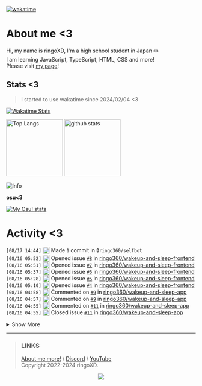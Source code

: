 [![wakatime](https://wakatime.com/badge/user/018d71ab-3f96-48fe-973b-2f7b3d50ecc9.svg)](https://wakatime.com/@018d71ab-3f96-48fe-973b-2f7b3d50ecc9)

# About me <3
<!--
<a href="https://ringoxd.pages.dev"><img src="https://avatars.githubusercontent.com/u/105296365" align="right"></a>
-->

Hi, my name is ringoXD, I'm a high school student in Japan ✏️<br>
I am learning JavaScript, TypeScript, HTML, CSS and more!<br>
Please visit [my page](https://ringoxd.dev/)!

## Stats <3


> I started to use wakatime since 2024/02/04 <3

[![Wakatime Stats](https://github-readme-stats.vercel.app/api/wakatime?username=ringo360&layout=compact&theme=tokyonight)](https://wakatime.com/@ringo360)

<p align="left"> 
  <img alt="Top Langs" height="150px" src="https://github-readme-stats.vercel.app/api/top-langs/?username=ringo360&layout=compact&count_private=true&show_icons=true&theme=tokyonight&custom_title=Used%20Languages!" />
  <img alt="github stats" height="150px" src="https://github-readme-stats.vercel.app/api?username=ringo360&count_private=true&show_icons=true&show_icons=true&theme=tokyonight&custom_title=My%20stats%20<3" />
</p>

![Info](http://github-profile-summary-cards.vercel.app/api/cards/profile-details?username=ringo360&theme=tokyonight)


**osu<3**

[![My Osu! stats](https://osu-sig.vercel.app/card?user=P360Rythm&mode=std&lang=en&blur=6&animation=true&hue=307&mini=true)](https://osu.ppy.sh/users/24734251/)

<!--[![Github activity graph](https://github-readme-activity-graph.vercel.app/graph?username=ringo360&bg_color=000024&color=00ff00&line=8080ff&point=d0d0ff&area=true&hide_border=true)](https://github.com/ashutosh00710/github-readme-activity-graph)-->
<!--[![github-chart](https://github-chart.vercel.app/api?user=ringo360)]-->

# Activity <3
<!--START_SECTION:activity-->
`[08/17 14:44]` <img alt="📝" src="https://github.com/cheesits456/github-activity-readme/raw/master/icons/commit.png" align="top" height="18"> Made `1` commit in <span title="Private Repo">`🔒ringo360/selfbot`</span>  
`[08/16 05:52]` <img alt="❗️" src="https://github.com/cheesits456/github-activity-readme/raw/master/icons/issue.png" align="top" height="18"> Opened issue [`#8`](https://github.com//ringo360/wakeup-and-sleep-frontend/issues/8 '朝食のチェックボックス+コメント') in [ringo360/wakeup-and-sleep-frontend](https://github.com/ringo360/wakeup-and-sleep-frontend)  
`[08/16 05:51]` <img alt="❗️" src="https://github.com/cheesits456/github-activity-readme/raw/master/icons/issue.png" align="top" height="18"> Opened issue [`#7`](https://github.com//ringo360/wakeup-and-sleep-frontend/issues/7 '睡眠時間の目標を決められるようにする') in [ringo360/wakeup-and-sleep-frontend](https://github.com/ringo360/wakeup-and-sleep-frontend)  
`[08/16 05:37]` <img alt="❗️" src="https://github.com/cheesits456/github-activity-readme/raw/master/icons/issue.png" align="top" height="18"> Opened issue [`#6`](https://github.com//ringo360/wakeup-and-sleep-frontend/issues/6 '誤った操作の取り消し') in [ringo360/wakeup-and-sleep-frontend](https://github.com/ringo360/wakeup-and-sleep-frontend)  
`[08/16 05:28]` <img alt="❗️" src="https://github.com/cheesits456/github-activity-readme/raw/master/icons/issue.png" align="top" height="18"> Opened issue [`#5`](https://github.com//ringo360/wakeup-and-sleep-frontend/issues/5 'String contains non ISO-8859-1 code point.') in [ringo360/wakeup-and-sleep-frontend](https://github.com/ringo360/wakeup-and-sleep-frontend)  
`[08/16 05:10]` <img alt="❗️" src="https://github.com/cheesits456/github-activity-readme/raw/master/icons/issue.png" align="top" height="18"> Opened issue [`#4`](https://github.com//ringo360/wakeup-and-sleep-frontend/issues/4 'ログインページの垢作成ボタンの位置') in [ringo360/wakeup-and-sleep-frontend](https://github.com/ringo360/wakeup-and-sleep-frontend)  
`[08/16 04:58]` <img alt="🗣" src="https://github.com/cheesits456/github-activity-readme/raw/master/icons/comment.png" align="top" height="18"> Commented on [`#9`](https://github.com//ringo360/wakeup-and-sleep-app/issues/9 'Tasks') in [ringo360/wakeup-and-sleep-app](https://github.com/ringo360/wakeup-and-sleep-app)  
`[08/16 04:57]` <img alt="🗣" src="https://github.com/cheesits456/github-activity-readme/raw/master/icons/comment.png" align="top" height="18"> Commented on [`#9`](https://github.com//ringo360/wakeup-and-sleep-app/issues/9 'Tasks') in [ringo360/wakeup-and-sleep-app](https://github.com/ringo360/wakeup-and-sleep-app)  
`[08/16 04:55]` <img alt="🗣" src="https://github.com/cheesits456/github-activity-readme/raw/master/icons/comment.png" align="top" height="18"> Commented on [`#11`](https://github.com//ringo360/wakeup-and-sleep-app/issues/11 'ユーザー登録画面の作成') in [ringo360/wakeup-and-sleep-app](https://github.com/ringo360/wakeup-and-sleep-app)  
`[08/16 04:55]` <img alt="❗️" src="https://github.com/cheesits456/github-activity-readme/raw/master/icons/issue.png" align="top" height="18"> Closed issue [`#11`](https://github.com//ringo360/wakeup-and-sleep-app/issues/11 'ユーザー登録画面の作成') in [ringo360/wakeup-and-sleep-app](https://github.com/ringo360/wakeup-and-sleep-app)  

<details><summary>Show More</summary>

`[08/16 04:52]` <img alt="📝" src="https://github.com/cheesits456/github-activity-readme/raw/master/icons/commit.png" align="top" height="18"> Made `3` commits in [ringo360/wakeup-and-sleep-frontend](https://github.com/ringo360/wakeup-and-sleep-frontend)  
`[08/15 17:18]` <img alt="📝" src="https://github.com/cheesits456/github-activity-readme/raw/master/icons/commit.png" align="top" height="18"> Made `1` commit in [ringo360/wakeup-and-sleep-app](https://github.com/ringo360/wakeup-and-sleep-app)  
`[08/14 15:19]` <img alt="⭐" src="https://github.com/cheesits456/github-activity-readme/raw/master/icons/star.png" align="top" height="18"> Starred [gprime31/WAF-bypass-xss-payloads](https://github.com/gprime31/WAF-bypass-xss-payloads)  
`[08/13 07:45]` <img alt="📝" src="https://github.com/cheesits456/github-activity-readme/raw/master/icons/commit.png" align="top" height="18"> Made `3` commits in <span title="Private Repo">`🔒ringo360/selfbot`</span>  
`[08/13 05:59]` <img alt="📝" src="https://github.com/cheesits456/github-activity-readme/raw/master/icons/commit.png" align="top" height="18"> Made `3` commits in <span title="Private Repo">`🔒ringo360/User-Watcher`</span>  
`[08/13 04:07]` <img alt="📝" src="https://github.com/cheesits456/github-activity-readme/raw/master/icons/commit.png" align="top" height="18"> Made `1` commit in [ringo360/SimpleDos](https://github.com/ringo360/SimpleDos)  
`[08/12 03:40]` <img alt="📂" src="https://github.com/cheesits456/github-activity-readme/raw/master/icons/create-branch.png" align="top" height="18"> Created branch `main` in <span title="Private Repo">`🔒ringo360/CDN-v2`</span>  
`[08/12 03:40]` <img alt="➕" src="https://github.com/cheesits456/github-activity-readme/raw/master/icons/create-repo.png" align="top" height="18"> Created repository <span title="Private Repo">`🔒ringo360/CDN-v2`</span>  
`[08/11 13:25]` <img alt="❗️" src="https://github.com/cheesits456/github-activity-readme/raw/master/icons/issue.png" align="top" height="18"> Opened issue `#5` in <span title="Private Repo">`🔒ringo360/hw`</span>  
`[08/11 13:25]` <img alt="❗️" src="https://github.com/cheesits456/github-activity-readme/raw/master/icons/issue.png" align="top" height="18"> Opened issue `#4` in <span title="Private Repo">`🔒ringo360/hw`</span>  
`[08/11 13:18]` <img alt="❗️" src="https://github.com/cheesits456/github-activity-readme/raw/master/icons/issue.png" align="top" height="18"> Opened issue `#3` in <span title="Private Repo">`🔒ringo360/hw`</span>  
`[08/11 13:18]` <img alt="❗️" src="https://github.com/cheesits456/github-activity-readme/raw/master/icons/issue.png" align="top" height="18"> Opened issue `#2` in <span title="Private Repo">`🔒ringo360/hw`</span>  
`[08/11 13:17]` <img alt="❗️" src="https://github.com/cheesits456/github-activity-readme/raw/master/icons/issue.png" align="top" height="18"> Opened issue `#1` in <span title="Private Repo">`🔒ringo360/hw`</span>  
`[08/11 13:16]` <img alt="📂" src="https://github.com/cheesits456/github-activity-readme/raw/master/icons/create-branch.png" align="top" height="18"> Created branch `main` in <span title="Private Repo">`🔒ringo360/hw`</span>  
`[08/11 13:16]` <img alt="➕" src="https://github.com/cheesits456/github-activity-readme/raw/master/icons/create-repo.png" align="top" height="18"> Created repository <span title="Private Repo">`🔒ringo360/hw`</span>  
`[08/11 11:04]` <img alt="📝" src="https://github.com/cheesits456/github-activity-readme/raw/master/icons/commit.png" align="top" height="18"> Made `5` commits in [ringo360/vpngate-checker](https://github.com/ringo360/vpngate-checker)  
`[08/10 14:26]` <img alt="⭐" src="https://github.com/cheesits456/github-activity-readme/raw/master/icons/star.png" align="top" height="18"> Starred [yuru7/udev-gothic](https://github.com/yuru7/udev-gothic)  
`[08/10 00:29]` <img alt="⭐" src="https://github.com/cheesits456/github-activity-readme/raw/master/icons/star.png" align="top" height="18"> Starred [Meliox/PVE-mods](https://github.com/Meliox/PVE-mods)  
`[08/09 15:07]` <img alt="📂" src="https://github.com/cheesits456/github-activity-readme/raw/master/icons/create-branch.png" align="top" height="18"> Created branch [`feature/block-non-xff-req`](https://github.com/TeamSekai/Sekai.CDN/tree/feature/block-non-xff-req) in [TeamSekai/Sekai.CDN](https://github.com/TeamSekai/Sekai.CDN)  
`[08/09 03:49]` <img alt="📝" src="https://github.com/cheesits456/github-activity-readme/raw/master/icons/commit.png" align="top" height="18"> Made `15` commits in <span title="Private Repo">`🔒ringo360/Verify`</span>  
`[08/09 03:49]` <img alt="🎉" src="https://github.com/cheesits456/github-activity-readme/raw/master/icons/merge.png" align="top" height="18"> Merged PR `#1` in <span title="Private Repo">`🔒ringo360/Verify`</span>  
`[08/09 03:49]` <img alt="📝" src="https://github.com/cheesits456/github-activity-readme/raw/master/icons/commit.png" align="top" height="18"> Made `6` commits in <span title="Private Repo">`🔒ringo360/Verify`</span>  
`[08/09 03:45]` <img alt="🗣" src="https://github.com/cheesits456/github-activity-readme/raw/master/icons/comment.png" align="top" height="18"> Commented on `#1` in <span title="Private Repo">`🔒ringo360/Verify`</span>  
`[08/09 03:44]` <img alt="🗣" src="https://github.com/cheesits456/github-activity-readme/raw/master/icons/comment.png" align="top" height="18"> Commented on `#1` in <span title="Private Repo">`🔒ringo360/Verify`</span>  
`[08/09 03:43]` <img alt="✅" src="https://github.com/cheesits456/github-activity-readme/raw/master/icons/pr-open.png" align="top" height="18"> Opened PR `#1` in <span title="Private Repo">`🔒ringo360/Verify`</span>  
`[08/09 03:42]` <img alt="📂" src="https://github.com/cheesits456/github-activity-readme/raw/master/icons/create-branch.png" align="top" height="18"> Created branch `main` in <span title="Private Repo">`🔒ringo360/Verify`</span>  
`[08/08 14:55]` <img alt="📝" src="https://github.com/cheesits456/github-activity-readme/raw/master/icons/commit.png" align="top" height="18"> Made `1` commit in [ringo360/wakeup-and-sleep-frontend](https://github.com/ringo360/wakeup-and-sleep-frontend)  
`[08/08 13:22]` <img alt="⭐" src="https://github.com/cheesits456/github-activity-readme/raw/master/icons/star.png" align="top" height="18"> Starred [GrinZero/node-network-devtools](https://github.com/GrinZero/node-network-devtools)  
`[08/08 05:30]` <img alt="📝" src="https://github.com/cheesits456/github-activity-readme/raw/master/icons/commit.png" align="top" height="18"> Made `2` commits in [ringo360/wakeup-and-sleep-frontend](https://github.com/ringo360/wakeup-and-sleep-frontend)  
`[08/08 04:51]` <img alt="❌" src="https://github.com/cheesits456/github-activity-readme/raw/master/icons/delete.png" align="top" height="18"> Deleted `bugifx/wrong-button-text` from [ringo360/wakeup-and-sleep-frontend](https://github.com/ringo360/wakeup-and-sleep-frontend)  
`[08/08 04:51]` <img alt="🗣" src="https://github.com/cheesits456/github-activity-readme/raw/master/icons/comment.png" align="top" height="18"> Commented on [`#3`](https://github.com//ringo360/wakeup-and-sleep-frontend/issues/3 '表記ミスの修正') in [ringo360/wakeup-and-sleep-frontend](https://github.com/ringo360/wakeup-and-sleep-frontend)  
`[08/08 04:51]` <img alt="❗️" src="https://github.com/cheesits456/github-activity-readme/raw/master/icons/issue.png" align="top" height="18"> Closed issue [`#3`](https://github.com//ringo360/wakeup-and-sleep-frontend/issues/3 '表記ミスの修正') in [ringo360/wakeup-and-sleep-frontend](https://github.com/ringo360/wakeup-and-sleep-frontend)  
`[08/08 04:42]` <img alt="📝" src="https://github.com/cheesits456/github-activity-readme/raw/master/icons/commit.png" align="top" height="18"> Made `2` commits in [ringo360/wakeup-and-sleep-frontend](https://github.com/ringo360/wakeup-and-sleep-frontend)  
`[08/08 03:02]` <img alt="📂" src="https://github.com/cheesits456/github-activity-readme/raw/master/icons/create-branch.png" align="top" height="18"> Created branch [`bugifx/wrong-button-text`](https://github.com/ringo360/wakeup-and-sleep-frontend/tree/bugifx/wrong-button-text) in [ringo360/wakeup-and-sleep-frontend](https://github.com/ringo360/wakeup-and-sleep-frontend)  
`[08/08 03:00]` <img alt="❗️" src="https://github.com/cheesits456/github-activity-readme/raw/master/icons/issue.png" align="top" height="18"> Opened issue [`#3`](https://github.com//ringo360/wakeup-and-sleep-frontend/issues/3 '表記ミスの修正') in [ringo360/wakeup-and-sleep-frontend](https://github.com/ringo360/wakeup-and-sleep-frontend)  
`[08/08 03:00]` <img alt="🗣" src="https://github.com/cheesits456/github-activity-readme/raw/master/icons/comment.png" align="top" height="18"> Commented on [`#2`](https://github.com//ringo360/wakeup-and-sleep-frontend/issues/2 'リストの管理') in [ringo360/wakeup-and-sleep-frontend](https://github.com/ringo360/wakeup-and-sleep-frontend)  
`[08/08 03:00]` <img alt="❗️" src="https://github.com/cheesits456/github-activity-readme/raw/master/icons/issue.png" align="top" height="18"> Closed issue [`#2`](https://github.com//ringo360/wakeup-and-sleep-frontend/issues/2 'リストの管理') in [ringo360/wakeup-and-sleep-frontend](https://github.com/ringo360/wakeup-and-sleep-frontend)  
`[08/07 11:30]` <img alt="📝" src="https://github.com/cheesits456/github-activity-readme/raw/master/icons/commit.png" align="top" height="18"> Made `4` commits in [ringo360/wakeup-and-sleep-frontend](https://github.com/ringo360/wakeup-and-sleep-frontend)  
`[08/07 10:32]` <img alt="📝" src="https://github.com/cheesits456/github-activity-readme/raw/master/icons/commit.png" align="top" height="18"> Made `1` commit in [ringo360/wakeup-and-sleep-app](https://github.com/ringo360/wakeup-and-sleep-app)  
`[08/07 10:27]` <img alt="📝" src="https://github.com/cheesits456/github-activity-readme/raw/master/icons/commit.png" align="top" height="18"> Made `4` commits in [ringo360/wakeup-and-sleep-frontend](https://github.com/ringo360/wakeup-and-sleep-frontend)  
`[08/07 10:16]` <img alt="📝" src="https://github.com/cheesits456/github-activity-readme/raw/master/icons/commit.png" align="top" height="18"> Made `2` commits in [ringo360/wakeup-and-sleep-app](https://github.com/ringo360/wakeup-and-sleep-app)  
`[08/07 10:13]` <img alt="📝" src="https://github.com/cheesits456/github-activity-readme/raw/master/icons/commit.png" align="top" height="18"> Made `5` commits in [ringo360/wakeup-and-sleep-frontend](https://github.com/ringo360/wakeup-and-sleep-frontend)  
`[08/07 10:06]` <img alt="📝" src="https://github.com/cheesits456/github-activity-readme/raw/master/icons/commit.png" align="top" height="18"> Made `3` commits in [ringo360/wakeup-and-sleep-app](https://github.com/ringo360/wakeup-and-sleep-app)  
`[08/07 06:39]` <img alt="🗣" src="https://github.com/cheesits456/github-activity-readme/raw/master/icons/comment.png" align="top" height="18"> Commented on [`#9`](https://github.com//ringo360/wakeup-and-sleep-app/issues/9 'Tasks') in [ringo360/wakeup-and-sleep-app](https://github.com/ringo360/wakeup-and-sleep-app)  
`[08/07 06:37]` <img alt="🗣" src="https://github.com/cheesits456/github-activity-readme/raw/master/icons/comment.png" align="top" height="18"> Commented on [`#9`](https://github.com//ringo360/wakeup-and-sleep-app/issues/9 'Tasks') in [ringo360/wakeup-and-sleep-app](https://github.com/ringo360/wakeup-and-sleep-app)  
`[08/07 06:33]` <img alt="🗣" src="https://github.com/cheesits456/github-activity-readme/raw/master/icons/comment.png" align="top" height="18"> Commented on [`#9`](https://github.com//ringo360/wakeup-and-sleep-app/issues/9 'Tasks') in [ringo360/wakeup-and-sleep-app](https://github.com/ringo360/wakeup-and-sleep-app)  
`[08/07 06:30]` <img alt="🗣" src="https://github.com/cheesits456/github-activity-readme/raw/master/icons/comment.png" align="top" height="18"> Commented on [`#9`](https://github.com//ringo360/wakeup-and-sleep-app/issues/9 'Tasks') in [ringo360/wakeup-and-sleep-app](https://github.com/ringo360/wakeup-and-sleep-app)  
`[08/07 06:29]` <img alt="❗️" src="https://github.com/cheesits456/github-activity-readme/raw/master/icons/issue.png" align="top" height="18"> Opened issue [`#11`](https://github.com//ringo360/wakeup-and-sleep-app/issues/11 'ユーザー登録画面の作成') in [ringo360/wakeup-and-sleep-app](https://github.com/ringo360/wakeup-and-sleep-app)  
`[08/07 06:28]` <img alt="🗣" src="https://github.com/cheesits456/github-activity-readme/raw/master/icons/comment.png" align="top" height="18"> Commented on [`#5`](https://github.com//ringo360/wakeup-and-sleep-app/issues/5 '(フロントエンド)睡眠記録を取れるようにする') in [ringo360/wakeup-and-sleep-app](https://github.com/ringo360/wakeup-and-sleep-app)  
`[08/07 06:28]` <img alt="❗️" src="https://github.com/cheesits456/github-activity-readme/raw/master/icons/issue.png" align="top" height="18"> Closed issue [`#5`](https://github.com//ringo360/wakeup-and-sleep-app/issues/5 '(フロントエンド)睡眠記録を取れるようにする') in [ringo360/wakeup-and-sleep-app](https://github.com/ringo360/wakeup-and-sleep-app)  
`[08/06 03:14]` <img alt="📝" src="https://github.com/cheesits456/github-activity-readme/raw/master/icons/commit.png" align="top" height="18"> Made `1` commit in [ringo360/wakeup-and-sleep-app](https://github.com/ringo360/wakeup-and-sleep-app)  
`[08/06 03:08]` <img alt="📝" src="https://github.com/cheesits456/github-activity-readme/raw/master/icons/commit.png" align="top" height="18"> Made `4` commits in [ringo360/wakeup-and-sleep-frontend](https://github.com/ringo360/wakeup-and-sleep-frontend)  
`[08/06 00:45]` <img alt="📂" src="https://github.com/cheesits456/github-activity-readme/raw/master/icons/create-branch.png" align="top" height="18"> Created branch `main` in <span title="Private Repo">`🔒ringo360/packet.js`</span>  
`[08/06 00:45]` <img alt="➕" src="https://github.com/cheesits456/github-activity-readme/raw/master/icons/create-repo.png" align="top" height="18"> Created repository <span title="Private Repo">`🔒ringo360/packet.js`</span>  
`[08/05 14:47]` <img alt="❗️" src="https://github.com/cheesits456/github-activity-readme/raw/master/icons/issue.png" align="top" height="18"> Opened issue [`#5`](https://github.com//ringo360/ringoxd.dev-v2/issues/5 'cssを修正しなさい') in [ringo360/ringoxd.dev-v2](https://github.com/ringo360/ringoxd.dev-v2)  
`[08/05 12:57]` <img alt="⭐" src="https://github.com/cheesits456/github-activity-readme/raw/master/icons/star.png" align="top" height="18"> Starred [takejohn/paiga](https://github.com/takejohn/paiga)  
`[08/05 03:49]` <img alt="📝" src="https://github.com/cheesits456/github-activity-readme/raw/master/icons/commit.png" align="top" height="18"> Made `5` commits in <span title="Private Repo">`🔒ringo360/selfbot`</span>  
`[08/04 08:34]` <img alt="⭐" src="https://github.com/cheesits456/github-activity-readme/raw/master/icons/star.png" align="top" height="18"> Starred [YimMenu/YimMenu](https://github.com/YimMenu/YimMenu)  
`[08/04 07:22]` <img alt="📝" src="https://github.com/cheesits456/github-activity-readme/raw/master/icons/commit.png" align="top" height="18"> Made `2` commits in <span title="Private Repo">`🔒ringo360/selfbot`</span>  
`[08/04 03:37]` <img alt="📂" src="https://github.com/cheesits456/github-activity-readme/raw/master/icons/create-branch.png" align="top" height="18"> Created branch [`main`](https://github.com/ringo360/js-icmp-ping/tree/main) in [ringo360/js-icmp-ping](https://github.com/ringo360/js-icmp-ping)  
`[08/04 03:37]` <img alt="➕" src="https://github.com/cheesits456/github-activity-readme/raw/master/icons/create-repo.png" align="top" height="18"> Created repository [ringo360/js-icmp-ping](https://github.com/ringo360/js-icmp-ping)  
`[08/03 15:41]` <img alt="📝" src="https://github.com/cheesits456/github-activity-readme/raw/master/icons/commit.png" align="top" height="18"> Made `7` commits in <span title="Private Repo">`🔒ringo360/selfbot`</span>  
`[08/03 11:57]` <img alt="➕" src="https://github.com/cheesits456/github-activity-readme/raw/master/icons/create-repo.png" align="top" height="18"> Created repository [ringo360/simple-vc-joiner](https://github.com/ringo360/simple-vc-joiner)  
`[08/03 11:57]` <img alt="📂" src="https://github.com/cheesits456/github-activity-readme/raw/master/icons/create-branch.png" align="top" height="18"> Created branch [`main`](https://github.com/ringo360/simple-vc-joiner/tree/main) in [ringo360/simple-vc-joiner](https://github.com/ringo360/simple-vc-joiner)  
`[07/28 09:44]` <img alt="⭐" src="https://github.com/cheesits456/github-activity-readme/raw/master/icons/star.png" align="top" height="18"> Starred [EdamAme-x/kukumail.js](https://github.com/EdamAme-x/kukumail.js)  
`[07/27 06:04]` <img alt="📂" src="https://github.com/cheesits456/github-activity-readme/raw/master/icons/create-branch.png" align="top" height="18"> Created branch [`main`](https://github.com/ringo360/rps-watcher-rewrite/tree/main) in [ringo360/rps-watcher-rewrite](https://github.com/ringo360/rps-watcher-rewrite)  
`[07/27 06:04]` <img alt="➕" src="https://github.com/cheesits456/github-activity-readme/raw/master/icons/create-repo.png" align="top" height="18"> Created repository [ringo360/rps-watcher-rewrite](https://github.com/ringo360/rps-watcher-rewrite)  
`[07/26 15:50]` <img alt="➕" src="https://github.com/cheesits456/github-activity-readme/raw/master/icons/create-repo.png" align="top" height="18"> Created repository [ringo360/cloudflare-ip-checker](https://github.com/ringo360/cloudflare-ip-checker)  
`[07/26 15:50]` <img alt="📂" src="https://github.com/cheesits456/github-activity-readme/raw/master/icons/create-branch.png" align="top" height="18"> Created branch [`main`](https://github.com/ringo360/cloudflare-ip-checker/tree/main) in [ringo360/cloudflare-ip-checker](https://github.com/ringo360/cloudflare-ip-checker)  
`[07/26 13:26]` <img alt="⭐" src="https://github.com/cheesits456/github-activity-readme/raw/master/icons/star.png" align="top" height="18"> Starred [nvm-sh/nvm](https://github.com/nvm-sh/nvm)  
`[07/26 08:59]` <img alt="📝" src="https://github.com/cheesits456/github-activity-readme/raw/master/icons/commit.png" align="top" height="18"> Made `2` commits in <span title="Private Repo">`🔒ringo360/ecchi-videos`</span>  
`[07/25 16:38]` <img alt="⭐" src="https://github.com/cheesits456/github-activity-readme/raw/master/icons/star.png" align="top" height="18"> Starred [samuelthomas2774/nxapi](https://github.com/samuelthomas2774/nxapi)  
`[07/25 13:20]` <img alt="📝" src="https://github.com/cheesits456/github-activity-readme/raw/master/icons/commit.png" align="top" height="18"> Made `4` commits in <span title="Private Repo">`🔒ringo360/GuildWatcher`</span>  
`[07/25 12:21]` <img alt="➕" src="https://github.com/cheesits456/github-activity-readme/raw/master/icons/create-repo.png" align="top" height="18"> Created repository <span title="Private Repo">`🔒ringo360/GuildWatcher`</span>  
`[07/25 12:21]` <img alt="📂" src="https://github.com/cheesits456/github-activity-readme/raw/master/icons/create-branch.png" align="top" height="18"> Created branch `main` in <span title="Private Repo">`🔒ringo360/GuildWatcher`</span>  
`[07/25 04:28]` <img alt="📝" src="https://github.com/cheesits456/github-activity-readme/raw/master/icons/commit.png" align="top" height="18"> Made `1` commit in <span title="Private Repo">`🔒ringo360/SimpleBot`</span>  
`[07/25 00:59]` <img alt="📂" src="https://github.com/cheesits456/github-activity-readme/raw/master/icons/create-branch.png" align="top" height="18"> Created branch `main` in <span title="Private Repo">`🔒ringo360/miq-api`</span>  
`[07/25 00:59]` <img alt="➕" src="https://github.com/cheesits456/github-activity-readme/raw/master/icons/create-repo.png" align="top" height="18"> Created repository <span title="Private Repo">`🔒ringo360/miq-api`</span>  
`[07/24 16:56]` <img alt="📝" src="https://github.com/cheesits456/github-activity-readme/raw/master/icons/commit.png" align="top" height="18"> Made `1` commit in <span title="Private Repo">`🔒ringo360/ecchi-videos`</span>  
`[07/24 09:57]` <img alt="📝" src="https://github.com/cheesits456/github-activity-readme/raw/master/icons/commit.png" align="top" height="18"> Made `1` commit in <span title="Private Repo">`🔒ikasan777/token-join`</span>  
`[07/23 08:12]` <img alt="📝" src="https://github.com/cheesits456/github-activity-readme/raw/master/icons/commit.png" align="top" height="18"> Made `5` commits in [ringo360/wakeup-and-sleep-app](https://github.com/ringo360/wakeup-and-sleep-app)  
`[07/23 07:12]` <img alt="📝" src="https://github.com/cheesits456/github-activity-readme/raw/master/icons/commit.png" align="top" height="18"> Made `4` commits in [ringo360/wakeup-and-sleep-frontend](https://github.com/ringo360/wakeup-and-sleep-frontend)  
`[07/23 07:03]` <img alt="📝" src="https://github.com/cheesits456/github-activity-readme/raw/master/icons/commit.png" align="top" height="18"> Made `1` commit in [ringo360/wakeup-and-sleep-app](https://github.com/ringo360/wakeup-and-sleep-app)  
`[07/23 07:03]` <img alt="📝" src="https://github.com/cheesits456/github-activity-readme/raw/master/icons/commit.png" align="top" height="18"> Made `1` commit in [ringo360/wakeup-and-sleep-frontend](https://github.com/ringo360/wakeup-and-sleep-frontend)  
`[07/23 06:42]` <img alt="📝" src="https://github.com/cheesits456/github-activity-readme/raw/master/icons/commit.png" align="top" height="18"> Made `1` commit in [ringo360/wakeup-and-sleep-app](https://github.com/ringo360/wakeup-and-sleep-app)  
`[07/23 06:38]` <img alt="⭐" src="https://github.com/cheesits456/github-activity-readme/raw/master/icons/star.png" align="top" height="18"> Starred [verticalsync/Suncord](https://github.com/verticalsync/Suncord)  
`[07/22 14:24]` <img alt="📝" src="https://github.com/cheesits456/github-activity-readme/raw/master/icons/commit.png" align="top" height="18"> Made `1` commit in <span title="Private Repo">`🔒ringo360/MCBE-DiscordBridge`</span>  
`[07/22 13:58]` <img alt="📝" src="https://github.com/cheesits456/github-activity-readme/raw/master/icons/commit.png" align="top" height="18"> Made `3` commits in <span title="Private Repo">`🔒ringo360/bdsx-customized`</span>  
`[07/22 13:58]` <img alt="📝" src="https://github.com/cheesits456/github-activity-readme/raw/master/icons/commit.png" align="top" height="18"> Made `1` commit in <span title="Private Repo">`🔒ringo360/MCBE-DiscordBridge`</span>  
`[07/22 13:58]` <img alt="📝" src="https://github.com/cheesits456/github-activity-readme/raw/master/icons/commit.png" align="top" height="18"> Made `1` commit in <span title="Private Repo">`🔒ringo360/yamatomc`</span>  
`[07/21 23:21]` <img alt="📝" src="https://github.com/cheesits456/github-activity-readme/raw/master/icons/commit.png" align="top" height="18"> Made `4` commits in <span title="Private Repo">`🔒ringo360/Verify`</span>  
`[07/21 23:12]` <img alt="❌" src="https://github.com/cheesits456/github-activity-readme/raw/master/icons/delete.png" align="top" height="18"> Deleted `stable` from <span title="Private Repo">`🔒ringo360/Verify`</span>  
`[07/21 23:11]` <img alt="❌" src="https://github.com/cheesits456/github-activity-readme/raw/master/icons/delete.png" align="top" height="18"> Deleted `main` from <span title="Private Repo">`🔒ringo360/Verify`</span>  
`[07/21 23:10]` <img alt="📂" src="https://github.com/cheesits456/github-activity-readme/raw/master/icons/create-branch.png" align="top" height="18"> Created branch `dev` in <span title="Private Repo">`🔒ringo360/Verify`</span>  
`[07/21 23:10]` <img alt="📂" src="https://github.com/cheesits456/github-activity-readme/raw/master/icons/create-branch.png" align="top" height="18"> Created branch `stable` in <span title="Private Repo">`🔒ringo360/Verify`</span>  
`[07/21 23:04]` <img alt="📝" src="https://github.com/cheesits456/github-activity-readme/raw/master/icons/commit.png" align="top" height="18"> Made `2` commits in <span title="Private Repo">`🔒ringo360/Verify`</span>  
`[07/21 11:52]` <img alt="📝" src="https://github.com/cheesits456/github-activity-readme/raw/master/icons/commit.png" align="top" height="18"> Made `2` commits in <span title="Private Repo">`🔒ringo360/SimpleDos`</span>  
`[07/21 03:13]` <img alt="📝" src="https://github.com/cheesits456/github-activity-readme/raw/master/icons/commit.png" align="top" height="18"> Made `3` commits in <span title="Private Repo">`🔒ringo360/static`</span>  
`[07/20 17:02]` <img alt="📝" src="https://github.com/cheesits456/github-activity-readme/raw/master/icons/commit.png" align="top" height="18"> Made `5` commits in <span title="Private Repo">`🔒ringo360/Verify`</span>  
`[07/20 02:15]` <img alt="⭐" src="https://github.com/cheesits456/github-activity-readme/raw/master/icons/star.png" align="top" height="18"> Starred [LaciaRD000/kukumail.go](https://github.com/LaciaRD000/kukumail.go)  
`[07/19 05:52]` <img alt="⭐" src="https://github.com/cheesits456/github-activity-readme/raw/master/icons/star.png" align="top" height="18"> Starred [uBlockOrigin/uAssets](https://github.com/uBlockOrigin/uAssets)  
`[07/19 01:51]` <img alt="⭐" src="https://github.com/cheesits456/github-activity-readme/raw/master/icons/star.png" align="top" height="18"> Starred [ReaQwQ/discord-selfbot-Library](https://github.com/ReaQwQ/discord-selfbot-Library)  
`[07/18 08:12]` <img alt="📝" src="https://github.com/cheesits456/github-activity-readme/raw/master/icons/commit.png" align="top" height="18"> Made `5` commits in [ringo360/wakeup-and-sleep-app](https://github.com/ringo360/wakeup-and-sleep-app)  
`[07/18 07:49]` <img alt="📝" src="https://github.com/cheesits456/github-activity-readme/raw/master/icons/commit.png" align="top" height="18"> Made `2` commits in [ringo360/wakeup-and-sleep-frontend](https://github.com/ringo360/wakeup-and-sleep-frontend)  
`[07/18 07:46]` <img alt="🗣" src="https://github.com/cheesits456/github-activity-readme/raw/master/icons/comment.png" align="top" height="18"> Commented on [`#2`](https://github.com//ringo360/wakeup-and-sleep-frontend/issues/2 'リストの管理') in [ringo360/wakeup-and-sleep-frontend](https://github.com/ringo360/wakeup-and-sleep-frontend)  
`[07/18 07:25]` <img alt="🗣" src="https://github.com/cheesits456/github-activity-readme/raw/master/icons/comment.png" align="top" height="18"> Commented on [`#2`](https://github.com//ringo360/wakeup-and-sleep-frontend/issues/2 'リストの管理') in [ringo360/wakeup-and-sleep-frontend](https://github.com/ringo360/wakeup-and-sleep-frontend)  
`[07/18 05:26]` <img alt="🗣" src="https://github.com/cheesits456/github-activity-readme/raw/master/icons/comment.png" align="top" height="18"> Commented on [`#2`](https://github.com//ringo360/wakeup-and-sleep-frontend/issues/2 'リストの管理') in [ringo360/wakeup-and-sleep-frontend](https://github.com/ringo360/wakeup-and-sleep-frontend)  
`[07/18 05:26]` <img alt="❗️" src="https://github.com/cheesits456/github-activity-readme/raw/master/icons/issue.png" align="top" height="18"> Opened issue [`#2`](https://github.com//ringo360/wakeup-and-sleep-frontend/issues/2 'リストの管理') in [ringo360/wakeup-and-sleep-frontend](https://github.com/ringo360/wakeup-and-sleep-frontend)  
`[07/18 00:45]` <img alt="❗️" src="https://github.com/cheesits456/github-activity-readme/raw/master/icons/issue.png" align="top" height="18"> Opened issue [`#10`](https://github.com//ringo360/wakeup-and-sleep-app/issues/10 'パスワード変更を追加') in [ringo360/wakeup-and-sleep-app](https://github.com/ringo360/wakeup-and-sleep-app)  
`[07/18 00:21]` <img alt="🗣" src="https://github.com/cheesits456/github-activity-readme/raw/master/icons/comment.png" align="top" height="18"> Commented on [`#3`](https://github.com//ringo360/wakeup-and-sleep-app/issues/3 'ログイン/ログアウト') in [ringo360/wakeup-and-sleep-app](https://github.com/ringo360/wakeup-and-sleep-app)  
`[07/17 23:27]` <img alt="📝" src="https://github.com/cheesits456/github-activity-readme/raw/master/icons/commit.png" align="top" height="18"> Made `3` commits in [ringo360/wakeup-and-sleep-app](https://github.com/ringo360/wakeup-and-sleep-app)  
`[07/17 01:21]` <img alt="📝" src="https://github.com/cheesits456/github-activity-readme/raw/master/icons/commit.png" align="top" height="18"> Made `1` commit in [ringo360/SSB-CJS](https://github.com/ringo360/SSB-CJS)  
`[07/17 01:21]` <img alt="➕" src="https://github.com/cheesits456/github-activity-readme/raw/master/icons/create-repo.png" align="top" height="18"> Created repository [ringo360/SSB-CJS](https://github.com/ringo360/SSB-CJS)  
`[07/17 01:21]` <img alt="📂" src="https://github.com/cheesits456/github-activity-readme/raw/master/icons/create-branch.png" align="top" height="18"> Created branch [`main`](https://github.com/ringo360/SSB-CJS/tree/main) in [ringo360/SSB-CJS](https://github.com/ringo360/SSB-CJS)  
`[07/16 01:48]` <img alt="⭐" src="https://github.com/cheesits456/github-activity-readme/raw/master/icons/star.png" align="top" height="18"> Starred [EdamAme-x/obfuscator-x](https://github.com/EdamAme-x/obfuscator-x)  
`[07/15 05:06]` <img alt="➕" src="https://github.com/cheesits456/github-activity-readme/raw/master/icons/create-repo.png" align="top" height="18"> Created repository <span title="Private Repo">`🔒ringo360/EZ-Joiner`</span>  
`[07/15 05:06]` <img alt="📂" src="https://github.com/cheesits456/github-activity-readme/raw/master/icons/create-branch.png" align="top" height="18"> Created branch `main` in <span title="Private Repo">`🔒ringo360/EZ-Joiner`</span>  
`[07/15 04:57]` <img alt="⭐" src="https://github.com/cheesits456/github-activity-readme/raw/master/icons/star.png" align="top" height="18"> Starred [mopeneko/youtube-nowplaying-on-nostr](https://github.com/mopeneko/youtube-nowplaying-on-nostr)  
`[07/14 23:54]` <img alt="⭐" src="https://github.com/cheesits456/github-activity-readme/raw/master/icons/star.png" align="top" height="18"> Starred [1-Rasky-1/Jiayi-JPN](https://github.com/1-Rasky-1/Jiayi-JPN)  
`[07/14 17:06]` <img alt="📝" src="https://github.com/cheesits456/github-activity-readme/raw/master/icons/commit.png" align="top" height="18"> Made `2` commits in <span title="Private Repo">`🔒ringo360/Verify`</span>  
`[07/14 09:05]` <img alt="⭐" src="https://github.com/cheesits456/github-activity-readme/raw/master/icons/star.png" align="top" height="18"> Starred [retrouser955/discord-player-youtubei](https://github.com/retrouser955/discord-player-youtubei)  
`[07/14 08:54]` <img alt="📝" src="https://github.com/cheesits456/github-activity-readme/raw/master/icons/commit.png" align="top" height="18"> Made `2` commits in <span title="Private Repo">`🔒ringo360/static`</span>  
`[07/14 08:05]` <img alt="➕" src="https://github.com/cheesits456/github-activity-readme/raw/master/icons/create-repo.png" align="top" height="18"> Created repository <span title="Private Repo">`🔒ringo360/static`</span>  
`[07/14 08:05]` <img alt="📂" src="https://github.com/cheesits456/github-activity-readme/raw/master/icons/create-branch.png" align="top" height="18"> Created branch `main` in <span title="Private Repo">`🔒ringo360/static`</span>  
`[07/14 02:25]` <img alt="📝" src="https://github.com/cheesits456/github-activity-readme/raw/master/icons/commit.png" align="top" height="18"> Made `1` commit in <span title="Private Repo">`🔒ikasan777/discord-bot-gemini-main`</span>  
`[07/14 02:23]` <img alt="🗣" src="https://github.com/cheesits456/github-activity-readme/raw/master/icons/comment.png" align="top" height="18"> Commented on `#7` in <span title="Private Repo">`🔒ikasan777/discord-bot-gemini-main`</span>  
`[07/14 02:14]` <img alt="🗣" src="https://github.com/cheesits456/github-activity-readme/raw/master/icons/comment.png" align="top" height="18"> Commented on `#7` in <span title="Private Repo">`🔒ikasan777/discord-bot-gemini-main`</span>  
`[07/14 02:06]` <img alt="🗣" src="https://github.com/cheesits456/github-activity-readme/raw/master/icons/comment.png" align="top" height="18"> Commented on `#7` in <span title="Private Repo">`🔒ikasan777/discord-bot-gemini-main`</span>  
`[07/14 02:03]` <img alt="🗣" src="https://github.com/cheesits456/github-activity-readme/raw/master/icons/comment.png" align="top" height="18"> Commented on `#7` in <span title="Private Repo">`🔒ikasan777/discord-bot-gemini-main`</span>  
`[07/14 02:00]` <img alt="🗣" src="https://github.com/cheesits456/github-activity-readme/raw/master/icons/comment.png" align="top" height="18"> Commented on `#7` in <span title="Private Repo">`🔒ikasan777/discord-bot-gemini-main`</span>  
`[07/14 01:53]` <img alt="🗣" src="https://github.com/cheesits456/github-activity-readme/raw/master/icons/comment.png" align="top" height="18"> Commented on `#7` in <span title="Private Repo">`🔒ikasan777/discord-bot-gemini-main`</span>  
`[07/14 01:52]` <img alt="🗣" src="https://github.com/cheesits456/github-activity-readme/raw/master/icons/comment.png" align="top" height="18"> Commented on `#7` in <span title="Private Repo">`🔒ikasan777/discord-bot-gemini-main`</span>  
`[07/14 01:51]` <img alt="📂" src="https://github.com/cheesits456/github-activity-readme/raw/master/icons/create-branch.png" align="top" height="18"> Created branch `bugfix/perplexity-api-400` in <span title="Private Repo">`🔒ikasan777/discord-bot-gemini-main`</span>  
`[07/14 01:50]` <img alt="❗️" src="https://github.com/cheesits456/github-activity-readme/raw/master/icons/issue.png" align="top" height="18"> Opened issue `#7` in <span title="Private Repo">`🔒ikasan777/discord-bot-gemini-main`</span>  
`[07/14 01:50]` <img alt="📝" src="https://github.com/cheesits456/github-activity-readme/raw/master/icons/commit.png" align="top" height="18"> Made `2` commits in <span title="Private Repo">`🔒ikasan777/discord-bot-gemini-main`</span>  
`[07/14 01:44]` <img alt="❌" src="https://github.com/cheesits456/github-activity-readme/raw/master/icons/delete.png" align="top" height="18"> Deleted `bugfix/closelisteners` from <span title="Private Repo">`🔒ikasan777/discord-bot-gemini-main`</span>  
`[07/14 01:44]` <img alt="📝" src="https://github.com/cheesits456/github-activity-readme/raw/master/icons/commit.png" align="top" height="18"> Made `2` commits in <span title="Private Repo">`🔒ikasan777/discord-bot-gemini-main`</span>  
`[07/14 01:44]` <img alt="🎉" src="https://github.com/cheesits456/github-activity-readme/raw/master/icons/merge.png" align="top" height="18"> Merged PR `#6` in <span title="Private Repo">`🔒ikasan777/discord-bot-gemini-main`</span>  
`[07/14 01:44]` <img alt="✅" src="https://github.com/cheesits456/github-activity-readme/raw/master/icons/pr-open.png" align="top" height="18"> Opened PR `#6` in <span title="Private Repo">`🔒ikasan777/discord-bot-gemini-main`</span>  
`[07/14 01:43]` <img alt="❌" src="https://github.com/cheesits456/github-activity-readme/raw/master/icons/delete.png" align="top" height="18"> Deleted `clean/move-files-and-rewrite` from <span title="Private Repo">`🔒ikasan777/discord-bot-gemini-main`</span>  
`[07/14 01:43]` <img alt="🎉" src="https://github.com/cheesits456/github-activity-readme/raw/master/icons/merge.png" align="top" height="18"> Merged PR `#5` in <span title="Private Repo">`🔒ikasan777/discord-bot-gemini-main`</span>  
`[07/14 01:43]` <img alt="❗️" src="https://github.com/cheesits456/github-activity-readme/raw/master/icons/issue.png" align="top" height="18"> Closed issue `#4` in <span title="Private Repo">`🔒ikasan777/discord-bot-gemini-main`</span>  
`[07/14 01:43]` <img alt="📝" src="https://github.com/cheesits456/github-activity-readme/raw/master/icons/commit.png" align="top" height="18"> Made `3` commits in <span title="Private Repo">`🔒ikasan777/discord-bot-gemini-main`</span>  
`[07/14 01:41]` <img alt="✅" src="https://github.com/cheesits456/github-activity-readme/raw/master/icons/pr-open.png" align="top" height="18"> Opened PR `#5` in <span title="Private Repo">`🔒ikasan777/discord-bot-gemini-main`</span>  
`[07/14 01:41]` <img alt="📂" src="https://github.com/cheesits456/github-activity-readme/raw/master/icons/create-branch.png" align="top" height="18"> Created branch `bugfix/closelisteners` in <span title="Private Repo">`🔒ikasan777/discord-bot-gemini-main`</span>  
`[07/14 01:39]` <img alt="📝" src="https://github.com/cheesits456/github-activity-readme/raw/master/icons/commit.png" align="top" height="18"> Made `1` commit in <span title="Private Repo">`🔒ikasan777/discord-bot-gemini-main`</span>  
`[07/14 01:35]` <img alt="❗️" src="https://github.com/cheesits456/github-activity-readme/raw/master/icons/issue.png" align="top" height="18"> Opened issue `#4` in <span title="Private Repo">`🔒ikasan777/discord-bot-gemini-main`</span>  
`[07/14 01:34]` <img alt="❌" src="https://github.com/cheesits456/github-activity-readme/raw/master/icons/delete.png" align="top" height="18"> Deleted `feature/graceful-shutdown` from <span title="Private Repo">`🔒ikasan777/discord-bot-gemini-main`</span>  
`[07/14 01:34]` <img alt="🎉" src="https://github.com/cheesits456/github-activity-readme/raw/master/icons/merge.png" align="top" height="18"> Merged PR `#3` in <span title="Private Repo">`🔒ikasan777/discord-bot-gemini-main`</span>  
`[07/14 01:34]` <img alt="❗️" src="https://github.com/cheesits456/github-activity-readme/raw/master/icons/issue.png" align="top" height="18"> Closed issue `#1` in <span title="Private Repo">`🔒ikasan777/discord-bot-gemini-main`</span>  
`[07/14 01:34]` <img alt="📝" src="https://github.com/cheesits456/github-activity-readme/raw/master/icons/commit.png" align="top" height="18"> Made `2` commits in <span title="Private Repo">`🔒ikasan777/discord-bot-gemini-main`</span>  
`[07/14 01:34]` <img alt="✅" src="https://github.com/cheesits456/github-activity-readme/raw/master/icons/pr-open.png" align="top" height="18"> Opened PR `#3` in <span title="Private Repo">`🔒ikasan777/discord-bot-gemini-main`</span>  
`[07/14 01:29]` <img alt="📂" src="https://github.com/cheesits456/github-activity-readme/raw/master/icons/create-branch.png" align="top" height="18"> Created branch `clean/move-files-and-rewrite` in <span title="Private Repo">`🔒ikasan777/discord-bot-gemini-main`</span>  
`[07/14 01:27]` <img alt="📝" src="https://github.com/cheesits456/github-activity-readme/raw/master/icons/commit.png" align="top" height="18"> Made `1` commit in <span title="Private Repo">`🔒ikasan777/discord-bot-gemini-main`</span>  
`[07/14 01:18]` <img alt="📂" src="https://github.com/cheesits456/github-activity-readme/raw/master/icons/create-branch.png" align="top" height="18"> Created branch `feature/graceful-shutdown` in <span title="Private Repo">`🔒ikasan777/discord-bot-gemini-main`</span>  
`[07/14 01:17]` <img alt="🗣" src="https://github.com/cheesits456/github-activity-readme/raw/master/icons/comment.png" align="top" height="18"> Commented on `#2` in <span title="Private Repo">`🔒ikasan777/discord-bot-gemini-main`</span>  
`[07/14 01:17]` <img alt="❗️" src="https://github.com/cheesits456/github-activity-readme/raw/master/icons/issue.png" align="top" height="18"> Closed issue `#2` in <span title="Private Repo">`🔒ikasan777/discord-bot-gemini-main`</span>  
`[07/14 01:16]` <img alt="📝" src="https://github.com/cheesits456/github-activity-readme/raw/master/icons/commit.png" align="top" height="18"> Made `3` commits in <span title="Private Repo">`🔒ikasan777/discord-bot-gemini-main`</span>  
`[07/13 15:54]` <img alt="📝" src="https://github.com/cheesits456/github-activity-readme/raw/master/icons/commit.png" align="top" height="18"> Made `1` commit in <span title="Private Repo">`🔒ringo360/SimpleDos`</span>  
`[07/13 15:25]` <img alt="📂" src="https://github.com/cheesits456/github-activity-readme/raw/master/icons/create-branch.png" align="top" height="18"> Created branch `main` in <span title="Private Repo">`🔒ringo360/SimpleDos`</span>  
`[07/13 15:25]` <img alt="➕" src="https://github.com/cheesits456/github-activity-readme/raw/master/icons/create-repo.png" align="top" height="18"> Created repository <span title="Private Repo">`🔒ringo360/SimpleDos`</span>  
`[07/13 14:10]` <img alt="📝" src="https://github.com/cheesits456/github-activity-readme/raw/master/icons/commit.png" align="top" height="18"> Made `4` commits in <span title="Private Repo">`🔒ringo360/hage-archive`</span>  
`[07/13 14:00]` <img alt="📂" src="https://github.com/cheesits456/github-activity-readme/raw/master/icons/create-branch.png" align="top" height="18"> Created branch `master` in <span title="Private Repo">`🔒ringo360/hage-archive`</span>  
`[07/13 14:00]` <img alt="➕" src="https://github.com/cheesits456/github-activity-readme/raw/master/icons/create-repo.png" align="top" height="18"> Created repository <span title="Private Repo">`🔒ringo360/hage-archive`</span>  
`[07/12 15:09]` <img alt="📝" src="https://github.com/cheesits456/github-activity-readme/raw/master/icons/commit.png" align="top" height="18"> Made `4` commits in <span title="Private Repo">`🔒ringo360/Verify`</span>  
`[07/12 10:23]` <img alt="📝" src="https://github.com/cheesits456/github-activity-readme/raw/master/icons/commit.png" align="top" height="18"> Made `2` commits in <span title="Private Repo">`🔒ringo360/mayasv`</span>  
`[07/12 10:22]` <img alt="📝" src="https://github.com/cheesits456/github-activity-readme/raw/master/icons/commit.png" align="top" height="18"> Made `2` commits in <span title="Private Repo">`🔒ringo360/yamatomc`</span>  
`[07/12 10:22]` <img alt="📝" src="https://github.com/cheesits456/github-activity-readme/raw/master/icons/commit.png" align="top" height="18"> Made `1` commit in <span title="Private Repo">`🔒ringo360/mayasv`</span>  
`[07/12 10:22]` <img alt="📝" src="https://github.com/cheesits456/github-activity-readme/raw/master/icons/commit.png" align="top" height="18"> Made `2` commits in <span title="Private Repo">`🔒ringo360/bdsx-customized`</span>  
`[07/12 10:20]` <img alt="📝" src="https://github.com/cheesits456/github-activity-readme/raw/master/icons/commit.png" align="top" height="18"> Made `1` commit in <span title="Private Repo">`🔒ringo360/yamatomc`</span>  
`[07/12 08:43]` <img alt="❗️" src="https://github.com/cheesits456/github-activity-readme/raw/master/icons/issue.png" align="top" height="18"> Opened issue `#2` in <span title="Private Repo">`🔒ikasan777/discord-bot-gemini-main`</span>  
`[07/12 06:14]` <img alt="❗️" src="https://github.com/cheesits456/github-activity-readme/raw/master/icons/issue.png" align="top" height="18"> Opened issue `#1` in <span title="Private Repo">`🔒ikasan777/discord-bot-gemini-main`</span>  
`[07/11 23:29]` <img alt="📝" src="https://github.com/cheesits456/github-activity-readme/raw/master/icons/commit.png" align="top" height="18"> Made `1` commit in <span title="Private Repo">`🔒ringo360/Verify`</span>  
`[07/11 22:53]` <img alt="❗️" src="https://github.com/cheesits456/github-activity-readme/raw/master/icons/issue.png" align="top" height="18"> Opened issue `#6` in <span title="Private Repo">`🔒ikasan777/.bot`</span>  
`[07/11 22:35]` <img alt="🗣" src="https://github.com/cheesits456/github-activity-readme/raw/master/icons/comment.png" align="top" height="18"> Commented on [`#3104`](https://github.com//honojs/hono/issues/3104 '(@hono/node-server) I can\'t close web server') in [honojs/hono](https://github.com/honojs/hono)  
`[07/11 10:28]` <img alt="🗣" src="https://github.com/cheesits456/github-activity-readme/raw/master/icons/comment.png" align="top" height="18"> Commented on [`#3104`](https://github.com//honojs/hono/issues/3104 '(@hono/node-server) I can\'t close web server') in [honojs/hono](https://github.com/honojs/hono)  
`[07/11 08:12]` <img alt="📝" src="https://github.com/cheesits456/github-activity-readme/raw/master/icons/commit.png" align="top" height="18"> Made `3` commits in [ringo360/wakeup-and-sleep-frontend](https://github.com/ringo360/wakeup-and-sleep-frontend)  
`[07/11 07:38]` <img alt="📝" src="https://github.com/cheesits456/github-activity-readme/raw/master/icons/commit.png" align="top" height="18"> Made `4` commits in [ringo360/wakeup-and-sleep-app](https://github.com/ringo360/wakeup-and-sleep-app)  
`[07/11 07:29]` <img alt="📝" src="https://github.com/cheesits456/github-activity-readme/raw/master/icons/commit.png" align="top" height="18"> Made `1` commit in [ringo360/wakeup-and-sleep-frontend](https://github.com/ringo360/wakeup-and-sleep-frontend)  
`[07/11 07:29]` <img alt="📝" src="https://github.com/cheesits456/github-activity-readme/raw/master/icons/commit.png" align="top" height="18"> Made `1` commit in [ringo360/wakeup-and-sleep-app](https://github.com/ringo360/wakeup-and-sleep-app)  
`[07/11 02:44]` <img alt="⭐" src="https://github.com/cheesits456/github-activity-readme/raw/master/icons/star.png" align="top" height="18"> Starred <span title="Private Repo">`🔒ikasan777/.bot`</span>  
`[07/10 07:38]` <img alt="📝" src="https://github.com/cheesits456/github-activity-readme/raw/master/icons/commit.png" align="top" height="18"> Made `1` commit in [ringo360/wakeup-and-sleep-app](https://github.com/ringo360/wakeup-and-sleep-app)  
`[07/10 07:32]` <img alt="🗣" src="https://github.com/cheesits456/github-activity-readme/raw/master/icons/comment.png" align="top" height="18"> Commented on [`#1`](https://github.com//ringo360/wakeup-and-sleep-frontend/issues/1 '就寝・起床の連続押しを阻止する') in [ringo360/wakeup-and-sleep-frontend](https://github.com/ringo360/wakeup-and-sleep-frontend)  
`[07/10 07:30]` <img alt="❗️" src="https://github.com/cheesits456/github-activity-readme/raw/master/icons/issue.png" align="top" height="18"> Opened issue [`#1`](https://github.com//ringo360/wakeup-and-sleep-frontend/issues/1 '就寝・起床の連続押しを阻止する') in [ringo360/wakeup-and-sleep-frontend](https://github.com/ringo360/wakeup-and-sleep-frontend)  
`[07/10 07:15]` <img alt="📝" src="https://github.com/cheesits456/github-activity-readme/raw/master/icons/commit.png" align="top" height="18"> Made `1` commit in [ringo360/wakeup-and-sleep-frontend](https://github.com/ringo360/wakeup-and-sleep-frontend)  
`[07/10 04:02]` <img alt="🗣" src="https://github.com/cheesits456/github-activity-readme/raw/master/icons/comment.png" align="top" height="18"> Commented on `#5` in <span title="Private Repo">`🔒ikasan777/.bot`</span>  
`[07/10 04:02]` <img alt="❗️" src="https://github.com/cheesits456/github-activity-readme/raw/master/icons/issue.png" align="top" height="18"> Opened issue `#5` in <span title="Private Repo">`🔒ikasan777/.bot`</span>  
`[07/10 03:58]` <img alt="📝" src="https://github.com/cheesits456/github-activity-readme/raw/master/icons/commit.png" align="top" height="18"> Made `3` commits in <span title="Private Repo">`🔒ikasan777/.bot`</span>  
`[07/09 23:49]` <img alt="🗣" src="https://github.com/cheesits456/github-activity-readme/raw/master/icons/comment.png" align="top" height="18"> Commented on `#4` in <span title="Private Repo">`🔒ikasan777/.bot`</span>  
`[07/09 23:48]` <img alt="❗️" src="https://github.com/cheesits456/github-activity-readme/raw/master/icons/issue.png" align="top" height="18"> Opened issue `#4` in <span title="Private Repo">`🔒ikasan777/.bot`</span>  
`[07/09 23:27]` <img alt="❗️" src="https://github.com/cheesits456/github-activity-readme/raw/master/icons/issue.png" align="top" height="18"> Opened issue `#1` in <span title="Private Repo">`🔒ikasan777/.bot`</span>  
`[07/09 09:33]` <img alt="📝" src="https://github.com/cheesits456/github-activity-readme/raw/master/icons/commit.png" align="top" height="18"> Made `4` commits in <span title="Private Repo">`🔒ringo360/User-Watcher`</span>  
`[07/09 07:14]` <img alt="📝" src="https://github.com/cheesits456/github-activity-readme/raw/master/icons/commit.png" align="top" height="18"> Made `12` commits in [ringo360/wakeup-and-sleep-app](https://github.com/ringo360/wakeup-and-sleep-app)  
`[07/09 04:21]` <img alt="❗️" src="https://github.com/cheesits456/github-activity-readme/raw/master/icons/issue.png" align="top" height="18"> Opened issue [`#1`](https://github.com//ringo360/vpngate-checker/issues/1 '精度を高める') in [ringo360/vpngate-checker](https://github.com/ringo360/vpngate-checker)  
`[07/08 18:21]` <img alt="⭐" src="https://github.com/cheesits456/github-activity-readme/raw/master/icons/star.png" align="top" height="18"> Starred [Vencord/Vencloud](https://github.com/Vencord/Vencloud)  
`[07/08 11:41]` <img alt="🗣" src="https://github.com/cheesits456/github-activity-readme/raw/master/icons/comment.png" align="top" height="18"> Commented on [`#3104`](https://github.com//honojs/hono/issues/3104 '(@hono/node-server) I can\'t close web server') in [honojs/hono](https://github.com/honojs/hono)  
`[07/08 01:59]` <img alt="🗣" src="https://github.com/cheesits456/github-activity-readme/raw/master/icons/comment.png" align="top" height="18"> Commented on [`#3104`](https://github.com//honojs/hono/issues/3104 '(@hono/node-server) I can\'t close web server') in [honojs/hono](https://github.com/honojs/hono)  
`[07/08 01:59]` <img alt="📝" src="https://github.com/cheesits456/github-activity-readme/raw/master/icons/commit.png" align="top" height="18"> Made `2` commits in [ringo360/hono-i3104](https://github.com/ringo360/hono-i3104)  
`[07/08 01:55]` <img alt="📂" src="https://github.com/cheesits456/github-activity-readme/raw/master/icons/create-branch.png" align="top" height="18"> Created branch [`main`](https://github.com/ringo360/hono-i3104/tree/main) in [ringo360/hono-i3104](https://github.com/ringo360/hono-i3104)  
`[07/08 01:54]` <img alt="➕" src="https://github.com/cheesits456/github-activity-readme/raw/master/icons/create-repo.png" align="top" height="18"> Created repository [ringo360/hono-i3104](https://github.com/ringo360/hono-i3104)  
`[07/07 16:42]` <img alt="🗣" src="https://github.com/cheesits456/github-activity-readme/raw/master/icons/comment.png" align="top" height="18"> Commented on [`#3104`](https://github.com//honojs/hono/issues/3104 '(@hono/node-server) I can\'t close web server') in [honojs/hono](https://github.com/honojs/hono)  
`[07/07 02:59]` <img alt="📝" src="https://github.com/cheesits456/github-activity-readme/raw/master/icons/commit.png" align="top" height="18"> Made `1` commit in <span title="Private Repo">`🔒ringo360/User-Watcher`</span>  
`[07/06 14:33]` <img alt="➕" src="https://github.com/cheesits456/github-activity-readme/raw/master/icons/create-repo.png" align="top" height="18"> Created repository [ringo360/honows](https://github.com/ringo360/honows)  
`[07/06 14:33]` <img alt="📂" src="https://github.com/cheesits456/github-activity-readme/raw/master/icons/create-branch.png" align="top" height="18"> Created branch [`main`](https://github.com/ringo360/honows/tree/main) in [ringo360/honows](https://github.com/ringo360/honows)  
`[07/06 14:16]` <img alt="📝" src="https://github.com/cheesits456/github-activity-readme/raw/master/icons/commit.png" align="top" height="18"> Made `5` commits in <span title="Private Repo">`🔒ringo360/User-Watcher`</span>  
`[07/06 12:36]` <img alt="➕" src="https://github.com/cheesits456/github-activity-readme/raw/master/icons/create-repo.png" align="top" height="18"> Created repository <span title="Private Repo">`🔒ringo360/User-Watcher`</span>  
`[07/06 12:36]` <img alt="📂" src="https://github.com/cheesits456/github-activity-readme/raw/master/icons/create-branch.png" align="top" height="18"> Created branch `main` in <span title="Private Repo">`🔒ringo360/User-Watcher`</span>  
`[07/06 10:57]` <img alt="🍴" src="https://github.com/cheesits456/github-activity-readme/raw/master/icons/fork.png" align="top" height="18"> Forked [Harukotokoto/25h_at_discord](https://github.com/Harukotokoto/25h_at_discord) to [ringo360/25h_at_discord](https://github.com/ringo360/25h_at_discord)  
`[07/06 10:51]` <img alt="❗️" src="https://github.com/cheesits456/github-activity-readme/raw/master/icons/issue.png" align="top" height="18"> Opened issue [`#64`](https://github.com//Harukotokoto/25h_at_discord/issues/64 'ライセンスを明記しなさい') in [Harukotokoto/25h_at_discord](https://github.com/Harukotokoto/25h_at_discord)  
`[07/06 10:26]` <img alt="📝" src="https://github.com/cheesits456/github-activity-readme/raw/master/icons/commit.png" align="top" height="18"> Made `1` commit in [ringo360/vpngate-checker](https://github.com/ringo360/vpngate-checker)  
`[07/06 10:25]` <img alt="📂" src="https://github.com/cheesits456/github-activity-readme/raw/master/icons/create-branch.png" align="top" height="18"> Created branch [`main`](https://github.com/ringo360/vpngate-checker/tree/main) in [ringo360/vpngate-checker](https://github.com/ringo360/vpngate-checker)  
`[07/06 10:25]` <img alt="➕" src="https://github.com/cheesits456/github-activity-readme/raw/master/icons/create-repo.png" align="top" height="18"> Created repository [ringo360/vpngate-checker](https://github.com/ringo360/vpngate-checker)  
`[07/06 10:22]` <img alt="📝" src="https://github.com/cheesits456/github-activity-readme/raw/master/icons/commit.png" align="top" height="18"> Made `3` commits in <span title="Private Repo">`🔒ringo360/Verify`</span>  
`[07/06 10:17]` <img alt="❗️" src="https://github.com/cheesits456/github-activity-readme/raw/master/icons/issue.png" align="top" height="18"> Opened issue [`#3104`](https://github.com//honojs/hono/issues/3104 '(@hono/node-server) I can\'t close web server') in [honojs/hono](https://github.com/honojs/hono)  
`[07/04 13:36]` <img alt="📝" src="https://github.com/cheesits456/github-activity-readme/raw/master/icons/commit.png" align="top" height="18"> Made `3` commits in <span title="Private Repo">`🔒ringo360/Verify`</span>  
`[07/04 09:49]` <img alt="⭐" src="https://github.com/cheesits456/github-activity-readme/raw/master/icons/star.png" align="top" height="18"> Starred [Xumpxs/Xum-Logger](https://github.com/Xumpxs/Xum-Logger)  
`[07/03 09:15]` <img alt="📝" src="https://github.com/cheesits456/github-activity-readme/raw/master/icons/commit.png" align="top" height="18"> Made `1` commit in <span title="Private Repo">`🔒ringo360/Verify`</span>  
`[07/03 04:16]` <img alt="⭐" src="https://github.com/cheesits456/github-activity-readme/raw/master/icons/star.png" align="top" height="18"> Starred [sindresorhus/github-markdown-css](https://github.com/sindresorhus/github-markdown-css)  

</details>
<!--END_SECTION:activity-->

***

> ### LINKS
> [About me more!](https://ringoxd.dev/) / [Discord](https://ringoxd.dev/discord/) / [YouTube](https://www.youtube.com/@ringo360xd)<br>
> Copyright 2022-2024 ringoXD.

<p align="center"><img src="https://profile-counter.glitch.me/ringo360/count.svg" /></p>
